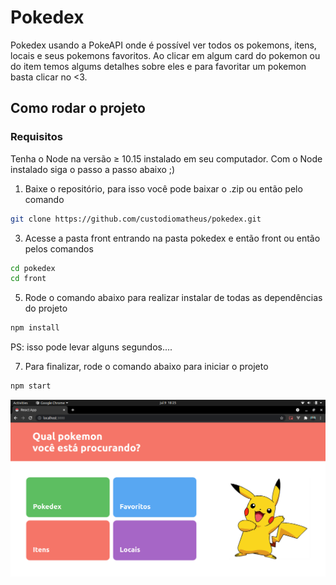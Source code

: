# Pokedex
Pokedex usando a PokeAPI onde é possível ver todos os pokemons, itens, locais e seus pokemons favoritos.
Ao clicar em algum card do pokemon ou do item temos algums detalhes sobre eles e para favoritar um pokemon basta clicar no <3.


## Como rodar o projeto

### Requisitos
Tenha o Node na versão ≥ 10.15 instalado em seu computador.
Com o Node instalado siga o passo a passo abaixo ;)

1. Baixe o repositório, para isso você pode baixar o .zip ou então pelo comando
```bash
git clone https://github.com/custodiomatheus/pokedex.git
```

3. Acesse a pasta front entrando na pasta pokedex e então front ou então pelos comandos
```bash
cd pokedex
cd front
```

5. Rode o comando abaixo para realizar instalar de todas as dependências do projeto
```bash
npm install
```
PS: isso pode levar alguns segundos....

7. Para finalizar, rode o comando abaixo para iniciar o projeto
```bash
npm start
```
![Pagina inicial](./index.png)

